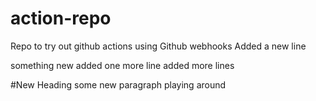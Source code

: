 # action-repo
Repo to try out github actions using Github webhooks
Added a new line

something new
added one more line
added more lines

#New Heading
some new paragraph
playing around
